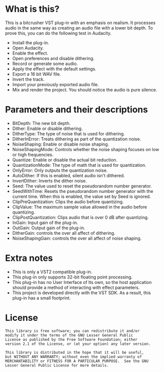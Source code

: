 # What is this?
This is a bitcrusher VST plug-in with an emphasis on realism. It processes audio in the same way as creating an audio file with a lower bit depth. To prove this, you can do the following test in Audacity.

* Install the plug-in.
* Open Audacity.
* Enable the effect.
* Open preferences and disable dithering.
* Record or generate some audio.
* Apply the effect with the default settings.
* Export a 16 bit WAV file.
* Invert the track.
* Import your previously exported audio file.
* Mix and render the project. You should notice the audio is pure silence.

# Parameters and their descriptions

* BitDepth: The new bit depth.
* Dither: Enable or disable dithering.
* DitherType: The type of noise that is used for dithering.
* DitherInError: Treats dithering as part of the quantization noise.
* NoiseShaping: Enable or disable noise shaping.
* NoiseShapingMode: Controls whether the noise shaping focuses on low or high frequencies.
* Quantize: Enable or disable the actual bit reduction.
* QuantizationMode: The type of math that is used for quantization.
* OnlyError: Only outputs the quantization noise.
* AutoDither: If this is enabled, silent audio isn't dithered.
* InvertDither: Inverts the dither noise.
* Seed: The value used to reset the pseudorandom number generator.
* SeedWithTime: Resets the pseudorandom number generator with the current time. When this is enabled, the value set by Seed is ignored.
* ClipPreQuantization: Clips the audio before quantizing.
* ClipValue: The maximum sample value allowed in the audio before quantizing.
* ClipPostQuantization: Clips audio that is over 0 dB after quantizing.
* InGain: Input gain of the plug-in.
* OutGain: Output gain of the plug-in.
* DitherGain: controls the over all affect of dithering.
* NoiseShapingGain: controls the over all affect of noise shaping.

# Extra notes

* This is only a VST2 compatible plug-in.
* This plug-in only supports 32-bit floating point processing.
* This plug-in has no User Interface of Its own, so the host application should provide a method of interacting with effect parameters.
* This project is developed directly with the VST SDK. As a result, this plug-in has a small footprint.

# License
    This library is free software; you can redistribute it and/or
    modify it under the terms of the GNU Lesser General Public
    License as published by the Free Software Foundation; either
    version 2.1 of the License, or (at your option) any later version.

    This library is distributed in the hope that it will be useful,
    but WITHOUT ANY WARRANTY; without even the implied warranty of
    MERCHANTABILITY or FITNESS FOR A PARTICULAR PURPOSE.  See the GNU
    Lesser General Public License for more details.
